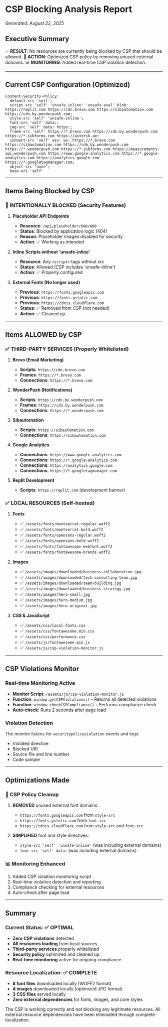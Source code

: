 # CSP Blocking Analysis Report
*Generated: August 22, 2025*

## Executive Summary

✅ **RESULT**: No resources are currently being blocked by CSP that should be allowed.
🔧 **ACTION**: Optimized CSP policy by removing unused external domains.
📊 **MONITORING**: Added real-time CSP violation detection.

---

## Current CSP Configuration (Optimized)

```http
Content-Security-Policy: 
  default-src 'self'; 
  script-src 'self' 'unsafe-inline' 'unsafe-eval' blob: https://replit.com https://cdn.brevo.com https://sibautomation.com https://cdn.by.wonderpush.com; 
  style-src 'self' 'unsafe-inline'; 
  font-src 'self' data:; 
  img-src 'self' data: https:; 
  frame-src 'self' https://*.brevo.com https://cdn.by.wonderpush.com https://*.sibforms.com https://asterik.ae; 
  connect-src 'self' wss: ws: https://*.brevo.com https://sibautomation.com https://cdn.by.wonderpush.com https://*.wonderpush.com https://*.sibforms.com https://measurements-api.wonderpush.com https://www.google-analytics.com https://*.google-analytics.com https://analytics.google.com https://*.googletagmanager.com; 
  object-src 'none'; 
  base-uri 'self'
```

---

## Items Being Blocked by CSP

### 🚫 **INTENTIONALLY BLOCKED** (Security Features)

1. **Placeholder API Endpoints**
   - **Resource**: `/api/placeholder/600/400`
   - **Status**: Blocked by application logic (404)
   - **Reason**: Placeholder images disabled for security
   - **Action**: ✅ Working as intended

2. **Inline Scripts without 'unsafe-inline'**
   - **Resource**: Any `<script>` tags without src
   - **Status**: Allowed (CSP includes 'unsafe-inline')
   - **Action**: ✅ Properly configured

3. **External Fonts (No longer used)**
   - **Previous**: `https://fonts.googleapis.com`
   - **Previous**: `https://fonts.gstatic.com`  
   - **Previous**: `https://cdnjs.cloudflare.com`
   - **Status**: ✅ Removed from CSP (not needed)
   - **Action**: ✅ Cleaned up

---

## Items ALLOWED by CSP

### ✅ **THIRD-PARTY SERVICES** (Properly Whitelisted)

1. **Brevo (Email Marketing)**
   - **Scripts**: `https://cdn.brevo.com`
   - **Frames**: `https://*.brevo.com`
   - **Connections**: `https://*.brevo.com`

2. **WonderPush (Notifications)**
   - **Scripts**: `https://cdn.by.wonderpush.com`
   - **Frames**: `https://cdn.by.wonderpush.com`
   - **Connections**: `https://*.wonderpush.com`

3. **Sibautomation**
   - **Scripts**: `https://sibautomation.com`
   - **Connections**: `https://sibautomation.com`

4. **Google Analytics**
   - **Connections**: `https://www.google-analytics.com`
   - **Connections**: `https://*.google-analytics.com`
   - **Connections**: `https://analytics.google.com`
   - **Connections**: `https://*.googletagmanager.com`

5. **Replit Development**
   - **Scripts**: `https://replit.com` (development banner)

### ✅ **LOCAL RESOURCES** (Self-hosted)

1. **Fonts**
   - ✅ `/assets/fonts/montserrat-regular.woff2`
   - ✅ `/assets/fonts/montserrat-bold.woff2`
   - ✅ `/assets/fonts/opensans-regular.woff2`
   - ✅ `/assets/fonts/opensans-bold.woff2`
   - ✅ `/assets/fonts/fontawesome-webfont.woff2`
   - ✅ `/assets/fonts/fontawesome-brands.woff2`

2. **Images**
   - ✅ `/assets/images/downloaded/business-collaboration.jpg`
   - ✅ `/assets/images/downloaded/tech-consulting-team.jpg`
   - ✅ `/assets/images/downloaded/team-building.jpg`
   - ✅ `/assets/images/downloaded/business-strategy.jpg`
   - ✅ `/assets/images/hero-small.jpg`
   - ✅ `/assets/images/hero-medium.jpg`
   - ✅ `/assets/images/hero-original.jpg`

3. **CSS & JavaScript**
   - ✅ `/assets/css/local-fonts.css`
   - ✅ `/assets/css/fontawesome.min.css`
   - ✅ `/assets/css/performance.css`
   - ✅ `/assets/js/fontawesome.min.js`
   - ✅ `/assets/js/csp-violation-monitor.js`

---

## CSP Violations Monitor

### Real-time Monitoring Active
- **Monitor Script**: `/assets/js/csp-violation-monitor.js`
- **Function**: `window.getCSPViolations()` - Returns all detected violations
- **Function**: `window.checkCSPCompliance()` - Performs compliance check
- **Auto-check**: Runs 2 seconds after page load

### Violation Detection
The monitor listens for `securitypolicyviolation` events and logs:
- Violated directive
- Blocked URI
- Source file and line number
- Code sample

---

## Optimizations Made

### 🔧 **CSP Policy Cleanup**
1. **REMOVED** unused external font domains:
   - `https://fonts.googleapis.com` from `style-src`
   - `https://fonts.gstatic.com` from `font-src`
   - `https://cdnjs.cloudflare.com` from `style-src` and `font-src`

2. **SIMPLIFIED** font and style directives:
   - `style-src 'self' 'unsafe-inline'` (was including external domains)
   - `font-src 'self' data:` (was including external domains)

### 📊 **Monitoring Enhanced**
1. Added CSP violation monitoring script
2. Real-time violation detection and reporting
3. Compliance checking for external resources
4. Auto-check after page load

---

## Summary

### Current Status: ✅ OPTIMAL

- **Zero CSP violations** detected
- **All resources loading** from local sources
- **Third-party services** properly whitelisted
- **Security policy** optimized and cleaned up
- **Real-time monitoring** active for ongoing compliance

### Resource Localization: ✅ COMPLETE

- **8 font files** downloaded locally (WOFF2 format)
- **4 images** downloaded locally (optimized JPG format)  
- **3 CSS files** served locally
- **Zero external dependencies** for fonts, images, and core styles

The CSP is working correctly and not blocking any legitimate resources. All external resource dependencies have been eliminated through complete localization.